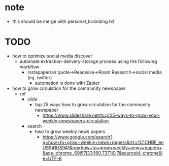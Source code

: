 # note
* this should be merge with personal_brainding.txt 

# TODO
* how to optimize social media discover
    * automate extraction-delivery-storage process using the following workflow
        * Instapaper/air quote->Readwise->Roam Research->social media (eg. twitter)
            * automation is done with Zapier
* how to grow circulation for the community newspaper
    * ref 
        * slide
            * top 25 ways how to grow circulation for the community newspaper
                * https://www.slideshare.net/tccj/25-ways-to-grow-your-weekly-newspapers-circulation
        * search 
            * hwo to grow weekly news papers
                * https://www.google.com/search?q=how+to+grow+weekly+news+papers&rlz=1C1CHBF_enUS941US941&oq=how+to+grow+weekly+news+papers+&aqs=chrome..69i57j33i160.7371j0j7&sourceid=chrome&ie=UTF-8
